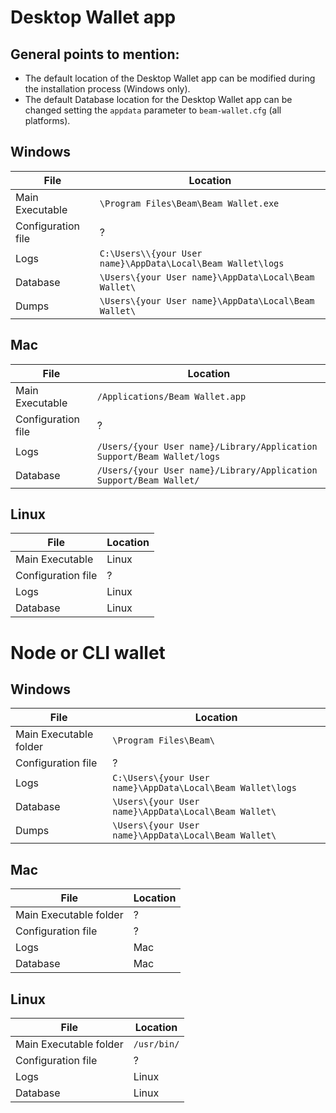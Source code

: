 # Desktop Wallet app

## General points to mention:
* The default location of the Desktop Wallet app can be modified during the installation process (Windows only).
* The default Database location for the Desktop Wallet app can be changed setting the `appdata` parameter to `beam-wallet.cfg` (all platforms).

## Windows

| File | Location |
|-----|-----|
| Main Executable | `\Program Files\Beam\Beam Wallet.exe`| 
| Configuration file | ? |
| Logs | `C:\Users\\{your User name}\AppData\Local\Beam Wallet\logs` | 
| Database | `\Users\{your User name}\AppData\Local\Beam Wallet\` | 
| Dumps | `\Users\{your User name}\AppData\Local\Beam Wallet\` |

## Mac

| File | Location |
|-----|-----|
| Main Executable | `/Applications/Beam Wallet.app` |
| Configuration file | ? |
| Logs | `/Users/{your User name}/Library/Application Support/Beam Wallet/logs` |
| Database | `/Users/{your User name}/Library/Application Support/Beam Wallet/` |

## Linux

| File | Location |
|-----|-----|
| Main Executable | Linux | `/usr/bin/BeamWallet` |
| Configuration file | ? | ? |
| Logs | Linux | `/home/{your User name}/.local/share/Beam Wallet/logs` |
| Database | Linux | `/home/{your User name}/.local/share/Beam Wallet/` |

# Node or CLI wallet

## Windows
| File | Location |
|-----|-----|
| Main Executable folder | `\Program Files\Beam\` |
| Configuration file | ? |
| Logs | `C:\Users\{your User name}\AppData\Local\Beam Wallet\logs` | 
| Database | `\Users\{your User name}\AppData\Local\Beam Wallet\` | 
| Dumps | `\Users\{your User name}\AppData\Local\Beam Wallet\` |

## Mac
| File | Location |
|-----|-----|
| Main Executable folder | ? |
| Configuration file | ? |
| Logs | Mac | `/Users/{your User name}/Library/Application Support/Beam Wallet/logs` |
| Database | Mac | `/Users/{your User name}/Library/Application Support/Beam Wallet/` |

## Linux
| File | Location |
|-----|-----|
| Main Executable folder | `/usr/bin/` |
| Configuration file | ? |
| Logs | Linux | `/home/{your User name}/.local/share/Beam Wallet/logs` |
| Database | Linux | `/home/{your User name}/.local/share/Beam Wallet/` |


